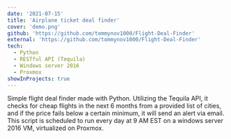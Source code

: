 ```yaml
---
date: '2021-07-15'
title: 'Airplane ticket deal finder'
cover: 'demo.png'
github: 'https://github.com/tommynov1000/Flight-Deal-Finder'
external: 'https://github.com/tommynov1000/Flight-Deal-Finder'
tech:
  - Python
  - RESTful API (Tequila)
  - Windows server 2016
  - Proxmox
showInProjects: true
---
```


Simple flight deal finder made with Python. Utilizing the Tequila API, it checks for cheap flights in the next 6 months from a provided list of cities, and if the price fails below a certain minimum, it will send an alert via email. This script is scheduled to run every day at 9 AM EST on a windows server 2016 VM, virtualized on Proxmox.

